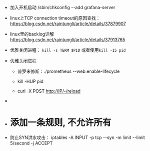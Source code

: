 - 加入开机启动
 /sbin/chkconfig --add grafana-server
 - linux上TCP connection timeout的原因查找：https://blog.csdn.net/raintungli/article/details/37879907

- linux里的backlog详解 https://blog.csdn.net/raintungli/article/details/37913765

- 优雅关闭进程： ```kill -s TERM $PID``` 或者使用```kill -15 pid```

- 优雅关闭进程

  - 普罗米修斯：./prometheus --web.enable-lifecycle
  - kill -HUP pid

  - curl -X POST [http://IP/-/reload](http://ip/-/reload)



- 
-  # 添加一条规则, 不允许所有
- 防止SYN洪水攻击： iptables -A INPUT -p tcp --syn -m limit --limit 5/second -j ACCEPT